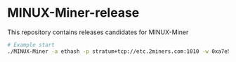 # MINUX-Miner-release
This repository contains releases candidates for MINUX-Miner

```bash
# Example start
./MINUX-Miner -a ethash -p stratum+tcp://etc.2miners.com:1010 -w 0xa7e593bde6b5900262cf94e4d75fb040f7ff4727 -r WORKER -s x
```
